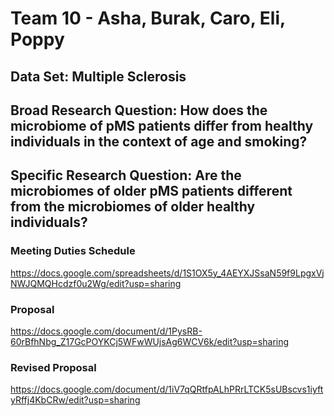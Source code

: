 # Team 10 - Asha, Burak, Caro, Eli, Poppy

## Data Set: Multiple Sclerosis

## **Broad Research Question:** How does the microbiome of pMS patients differ from healthy individuals in the context of age and smoking?

## Specific Research Question: Are the microbiomes of older pMS patients different from the microbiomes of older healthy individuals?

### Meeting Duties Schedule
https://docs.google.com/spreadsheets/d/1S1OX5y_4AEYXJSsaN59f9LpgxVjNWJQMQHcdzf0u2Wg/edit?usp=sharing

### Proposal
https://docs.google.com/document/d/1PysRB-60rBfhNbg_Z17GcPOYKCj5WFwWUjsAg6WCV6k/edit?usp=sharing

### Revised Proposal
https://docs.google.com/document/d/1iV7qQRtfpALhPRrLTCK5sUBscvs1iyftyRffj4KbCRw/edit?usp=sharing
